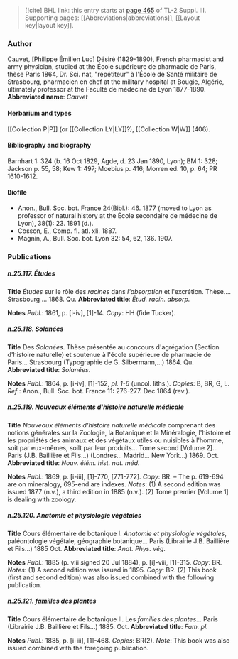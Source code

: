 > [!cite] BHL link: this entry starts at [page 465](https://www.biodiversitylibrary.org/page/33266772) of TL-2 Suppl. III.
> Supporting pages: [[Abbreviations|abbreviations]], [[Layout key|layout key]].

### Author

Cauvet, \[Philippe Émilien Luc\] Désiré (1829-1890), French pharmacist and army physician, studied at the École supérieure de pharmacie de Paris, thèse Paris 1864, Dr. Sci. nat, "répétiteur" à l'École de Santé militaire de Strasbourg, pharmacien en chef at the military hospital at Bougie, Algérie, ultimately professor at the Faculté de médecine de Lyon 1877-1890. 
**Abbreviated name**: *Cauvet*

#### Herbarium and types

[[Collection P|P]] (or [[Collection LY|LY]]?), [[Collection W|W]] (406).

#### Bibliography and biography

Barnhart 1: 324 (b. 16 Oct 1829, Agde, d. 23 Jan 1890, Lyon); BM 1: 328; Jackson p. 55, 58; Kew 1: 497; Moebius p. 416; Morren ed. 10, p. 64; PR 1610-1612.

#### Biofile

- Anon., Bull. Soc. bot. France 24(Bibl.): 46. 1877 (moved to Lyon as professor of natural history at the École secondaire de médecine de Lyon), 38(1): 23. 1891 (d.).
- Cosson, E., Comp. fl. atl. xli. 1887.
- Magnin, A., Bull. Soc. bot. Lyon 32: 54, 62, 136. 1907.

### Publications

##### n.25.117. Études

**Title**
*Études* sur le rôle des *racines* dans *l'absorption* et l'excrétion. Thèse.... Strasbourg ... 1868. Qu.
**Abbreviated title**: *Étud. racin. absorp.*

**Notes**
*Publ*.: 1861, p. \[i-iv\], \[1\]-14. *Copy*: HH (fide Tucker).

##### n.25.118. Solanées

**Title**
Des *Solanées*. Thèse présentée au concours d'agrégation (Section d'histoire naturelle) et soutenue à l'école supérieure de pharmacie de Paris... Strasbourg (Typographie de G. Silbermann,...) 1864. Qu.
**Abbreviated title**: *Solanées*.

**Notes**
*Publ*.: 1864, p. \[i-iv\], \[1\]-152, *pl. 1-6* (uncol. liths.). *Copies*: B, BR, G, L.
*Ref*.: Anon., Bull. Soc. bot. France 11: 276-277. Dec 1864 (rev.).

##### n.25.119. Nouveaux éléments d'histoire naturelle médicale

**Title**
*Nouveaux éléments d'histoire naturelle médicale* comprenant des notions générales sur la Zoologie, la Botanique et la Minéralogie, l'histoire et les propriétés des animaux et des végétaux utiles ou nuisibles à l'homme, soit par eux-mêmes, soilt par leur produits... Tome second \[Volume 2\]... Paris (J.B. Baillière et Fils...) (Londres... Madrid... New York...) 1869. Oct.
**Abbreviated title**: *Nouv. élém. hist. nat. méd.*

**Notes**
*Publ*.: 1869, p. \[i-iii\], \[1\]-770, \[771-772\]. *Copy*: BR. – The p. 619-694 are on mineralogy, 695-end are indexes.
*Notes*: (1) A second edition was issued 1877 (n.v.), a third edition in 1885 (n.v.).
(2) Tome premier \[Volume 1\] is dealing with zoology.

##### n.25.120. Anatomie et physiologie végétales

**Title**
Cours élémentaire de botanique I. *Anatomie et physiologie végétales*, paléontologie végétale, géographie botanique... Paris (Librairie J.B. Baillière et Fils...) 1885 Oct.
**Abbreviated title**: *Anat. Phys. vég.*

**Notes**
*Publ*.: 1885 (p. viii signed 20 Jul 1884), p. \[i\]-viii, \[1\]-315. *Copy*: BR.
*Notes*: (1) A second edition was issued in 1895. *Copy*: BR.
(2) This book (first and second edition) was also issued combined with the following publication.

##### n.25.121. familles des plantes

**Title**
Cours élémentaire de botanique II. Les *familles des plantes*... Paris (Librairie J.B. Baillière et Fils...) 1885. Oct.
**Abbreviated title**: *Fam. pl.*

**Notes**
*Publ*.: 1885, p. \[i-iii\], \[1\]-468. *Copies*: BR(2).
*Note*: This book was also issued combined with the foregoing publication.

